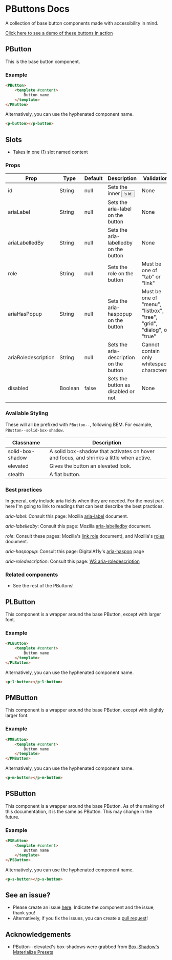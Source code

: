 # PButtons Docs

A collection of base button components made with accessibility in mind.

[Click here to see a demo of these buttons in action](https://chinanwu.github.io/pomelo-lib/vue/index.html#pbutton)

## PButton
This is the base button component.

### Example
```html
<PButton>
    <template #content>
        Button name
    </template>
</PButton>
```
Alternatively, you can use the hyphenated component name.
```html
<p-button></p-button>
```

## Slots
- Takes in one (1) slot named content

### Props

| Prop | Type |  Default | Description | Validation |
| ---- | ---- | -------- | ----------- | ---------- |
| id | String | null | Sets the inner <button>'s id. | None |
| ariaLabel | String | null | Sets the aria-label on the button | None |
| ariaLabelledBy | String | null | Sets the aria-labelledby on the button | None |
| role | String | null | Sets the role on the button | Must be one of "tab" or "link" |
| ariaHasPopup | String | null | Sets the aria-haspopup on the button | Must be one of "menu", "listbox", "tree", "grid", "dialog", or "true" |
| ariaRoledescription | String | null | Sets the aria-description on the button | Cannot contain only whitespace characters |
| disabled | Boolean | false | Sets the button as disabled or not | None |

### Available Styling

These will all be prefixed with `PButton--`, following BEM. For example, `PButton--solid-box-shadow`. 

| Classname | Description |
| ---- | ---- |
| solid-box-shadow | A solid box-shadow that activates on hover and focus, and shrinks a little when active. |
| elevated | Gives the button an elevated look. |
| stealth | A flat button. |


### Best practices

In general, only include aria fields when they are needed. For the most part here I'm going to link to readings that can best describe the best practices. 

*aria-label*: Consult this page: Mozilla [aria-label](https://developer.mozilla.org/en-US/docs/Web/Accessibility/ARIA/ARIA_Techniques/Using_the_aria-label_attribute) document.

*aria-labelledby*: Consult this page: Mozilla [aria-labelledby](https://developer.mozilla.org/en-US/docs/Web/Accessibility/ARIA/ARIA_Techniques/Using_the_aria-labelledby_attribute) document.

*role*: Consult these pages: Mozilla's [link role](https://developer.mozilla.org/en-US/docs/Web/Accessibility/ARIA/ARIA_Techniques/Using_the_link_role) document), and Mozilla's [roles](https://developer.mozilla.org/en-US/docs/Web/Accessibility/ARIA/Roles) document. 

*aria-haspopup*: Consult this page: DigitalA11y's [aria-haspop](https://www.digitala11y.com/aria-haspopup-properties/) page

*aria-roledescription*: Consult this page: [W3 aria-roledescription](https://www.w3.org/TR/wai-aria-1.1/#aria-roledescription)

### Related components

- See the rest of the PButtons! 

## PLButton
This component is a wrapper around the base PButton, except with larger font.

### Example
```html
<PLButton>
    <template #content>
        Button name
    </template>
</PLButton>
```
Alternatively, you can use the hyphenated component name.
```html
<p-l-button></p-l-button>
```

## PMButton
This component is a wrapper around the base PButton, except with slightly larger font.

### Example
```html
<PMButton>
    <template #content>
        Button name
    </template>
</PMButton>
```
Alternatively, you can use the hyphenated component name.
```html
<p-m-button></p-m-button>
```

## PSButton
This component is a wrapper around the base PButton. As of the making of this documentation, it is the same as PButton. This may change in the future.

### Example
```html
<PSButton>
    <template #content>
        Button name
    </template>
</PSButton>
```
Alternatively, you can use the hyphenated component name.
```html
<p-s-button></p-s-button>
```

## See an issue?
- Please create an issue [here](https://github.com/chinanwu/pomelo-lib/issues). Indicate the component and the issue, thank you! 
- Alternatively, if you fix the issues, you can create a [pull request](https://github.com/chinanwu/pomelo-lib/pulls)! 

## Acknowledgements
- PButton--elevated's box-shadows were grabbed from [Box-Shadow's Materialize Presets](https://boxshadows.com/presets)
